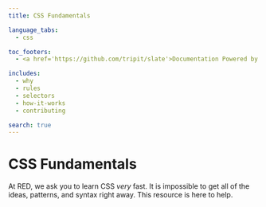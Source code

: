 ```yaml
---
title: CSS Fundamentals

language_tabs:
  - css

toc_footers:
  - <a href='https://github.com/tripit/slate'>Documentation Powered by Slate</a>

includes:
  - why
  - rules
  - selectors
  - how-it-works
  - contributing

search: true
---
```


# CSS Fundamentals

At RED, we ask you to learn CSS _very_ fast.
It is impossible to get all of the ideas, patterns, and syntax right away.
This resource is here to help.
